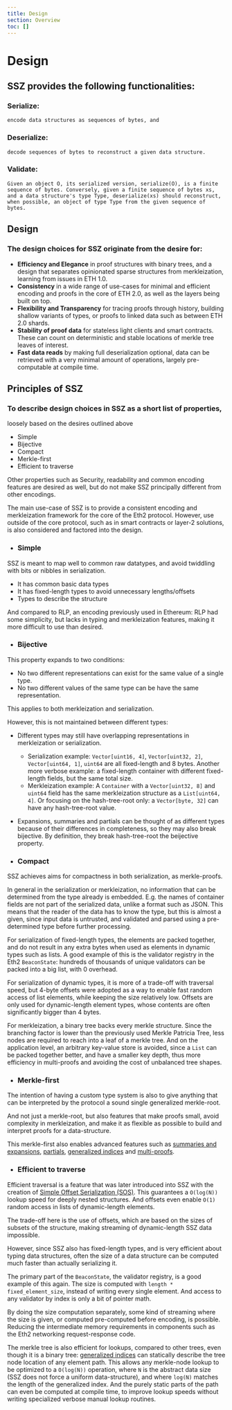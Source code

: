 ```yaml
---
title: Design
section: Overview
toc: []
---
```


# Design

## SSZ provides the following functionalities:

### Serialize: 
    encode data structures as sequences of bytes, and
    
### Deserialize: 
    decode sequences of bytes to reconstruct a given data structure.

### Validate:
    
    Given an object O, its serialized version, serialize(O), is a finite sequence of bytes. Conversely, given a finite sequence of bytes xs, and a data structure's type Type, deserialize(xs) should reconstruct, when possible, an object of type Type from the given sequence of bytes.

## Design

### The design choices for SSZ originate from the desire for:

- **Efficiency and Elegance** in proof structures with binary trees, and a design that separates opinionated sparse structures from merkleization, learning from issues in ETH 1.0.
- **Consistency** in a wide range of use-cases for minimal and efficient encoding and proofs in the core of ETH 2.0, as well as the layers being built on top.
- **Flexibility and Transparency** for tracing proofs through history, building shallow variants of types, or proofs to linked data such as between ETH 2.0 shards.
- **Stability of proof data** for stateless light clients and smart contracts. These can count on deterministic and stable locations of merkle tree leaves of interest.
- **Fast data reads** by making full deserialization optional, data can be retrieved with a very minimal amount of operations, largely pre-computable at compile time.

## Principles of SSZ

### To describe design choices in SSZ as a short list of properties,
loosely based on the desires outlined above

- Simple
- Bijective
- Compact
- Merkle-first
- Efficient to traverse

Other properties such as Security, readability and common encoding features are desired as well,
but do not make SSZ principally different from other encodings.

The main use-case of SSZ is to provide a consistent encoding and merkleization framework for the core of the Eth2 protocol.
However, use outside of the core protocol, such as in smart contracts or layer-2 solutions, is also considered and factored into the design.

- ### Simple

SSZ is meant to map well to common raw datatypes, and avoid twiddling with bits or nibbles in serialization.

- It has common basic data types
- It has fixed-length types to avoid unnecessary lengths/offsets
- Types to describe the structure

And compared to RLP, an encoding previously used in Ethereum:
RLP had some simplicity, but lacks in typing and merkleization features, making it more difficult to use than desired.

- ### Bijective

This property expands to two conditions:

- No two different representations can exist for the same value of a single type.
- No two different values of the same type can be have the same representation.

This applies to both merkleization and serialization.

However, this is not maintained between different types:

- Different types may still have overlapping representations in merkleization or serialization.
  - Serialization example: `Vector[uint16, 4]`, `Vector[uint32, 2]`, `Vector[uint64, 1]`, `uint64` are all fixed-length and 8 bytes.
    Another more verbose example: a fixed-length container with different fixed-length fields, but the same total size.
  - Merkleization example: A `Container` with a `Vector[uint32, 8]` and `uint64` field has the same merkleization structure as a `List[uint64, 4]`.
    Or focusing on the hash-tree-root only: a `Vector[byte, 32]` can have any hash-tree-root value.
- Expansions, summaries and partials can be thought of as different types because of their differences in completeness,
  so they may also break bijective. By definition, they break hash-tree-root the beijective property.

- ### Compact

SSZ achieves aims for compactness in both serialization, as merkle-proofs.

In general in the serialization or merkleization, no information that can be determined from the type already is embedded.
E.g. the names of container fields are not part of the serialized data, unlike a format such as JSON.
This means that the reader of the data has to know the type, but this is almost a given, since input data is untrusted,
and validated and parsed using a pre-determined type before further processing.

For serialization of fixed-length types, the elements are packed together, and do not result in any extra bytes when used as elements in dynamic types such as lists.
A good example of this is the validator registry in the Eth2 `BeaconState`: hundreds of thousands of unique validators can be packed into a big list, with 0 overhead.

For serialization of dynamic types, it is more of a trade-off with traversal speed, but 4-byte offsets were adopted as a way to enable fast random access of list elements,
while keeping the size relatively low. Offsets are only used for dynamic-length element types, whose contents are often significantly bigger than 4 bytes.

For merkleization, a binary tree backs every merkle structure. Since the branching factor is lower than the previously used Merkle Patricia Tree, less nodes are required to reach into a leaf of a merkle tree.
And on the application level, an arbitrary key-value store is avoided, since a `List` can be packed together better, and have a smaller key depth,
thus more efficiency in multi-proofs and avoiding the cost of unbalanced tree shapes.

- ### Merkle-first

The intention of having a custom type system is also to give anything that can be interpreted by the protocol a sound single generalized merkle-root.

And not just a merkle-root, but also features that make proofs small, avoid complexity in merkleization,
and make it as flexible as possible to build and interpret proofs for a data-structure.

This merkle-first also enables advanced features such as [summaries and expansions](./overview/summaries_expansions.md),
[partials](./overview/partials.md), [generalized indices](./overview/generalized_indices.md) and [multi-proofs](./overview/merkle_proofs.md).

- ### Efficient to traverse

Efficient traversal is a feature that was later introduced into SSZ with the creation
of [Simple Offset Serialization (SOS)](https://gist.github.com/karalabe/3a25832b1413ee98daad9f0c47be3632).
This guarantees a `O(log(N))` lookup speed for deeply nested structures. And offsets even enable `O(1)` random access in lists of dynamic-length elements.

The trade-off here is the use of offsets, which are based on the sizes of subsets of the structure, making streaming of dynamic-length SSZ data impossible.

However, since SSZ also has fixed-length types, and is very efficient about typing data structures,
often the size of a data structure can be computed much faster than actually serializing it.

The primary part of the `BeaconState`, the validator registry, is a good example of this again.
The size is computed with `length * fixed_element_size`, instead of writing every single element.
And access to any validator by index is only a bit of pointer math.

By doing the size computation separately, some kind of streaming where the size is given, or computed pre-computed before encoding, is possible.
Reducing the intermediate memory requirements in components such as the Eth2 networking request-response code.

The merkle tree is also efficient for lookups, compared to other trees, even though it is a binary tree:
[generalized indices](./overview/generalized_indices.md) can statically describe the tree node location of any element path.
This allows any merkle-node lookup to be optimized to a `O(log(N))` operation,
where `N` is the abstract data size (SSZ does not force a uniform data-structure),
and where `log(N)` matches the length of the generalized index.
And the purely static parts of the path can even be computed at compile time,
to improve lookup speeds without writing specialized verbose manual lookup routines.
